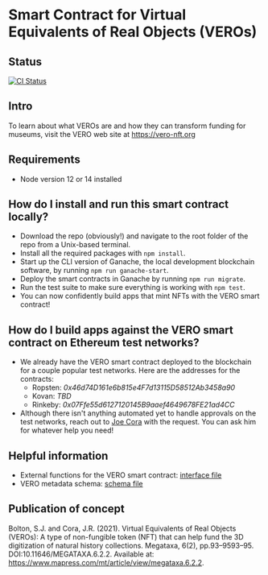 # Smart Contract for Virtual Equivalents of Real Objects (VEROs)

## Status
[![CI Status](https://github.com/VERO-NFT/vero-nft/actions/workflows/ci.yml/badge.svg?branch=main)](https://github.com/VERO-NFT/vero-nft/actions/workflows/ci.yml)

## Intro
To learn about what VEROs are and how they can transform funding for museums, visit the VERO web site at https://vero-nft.org

## Requirements
* Node version 12 or 14 installed

## How do I install and run this smart contract locally?
* Download the repo (obviously!) and navigate to the root folder of the repo from a Unix-based terminal.
* Install all the required packages with `npm install`.
* Start up the CLI version of Ganache, the local development blockchain software, by running `npm run ganache-start`.
* Deploy the smart contracts in Ganache by running `npm run migrate`.
* Run the test suite to make sure everything is working with `npm test`.
* You can now confidently build apps that mint NFTs with the VERO smart contract!

## How do I build apps against the VERO smart contract on Ethereum test networks?
* We already have the VERO smart contract deployed to the blockchain for a couple popular test networks. Here are the
addresses for the contracts:
  * Ropsten: *0x46d74D161e6b815e4F7d13115D58512Ab3458a90*
  * Kovan: *TBD*
  * Rinkeby: *0x07Ffe55d6127120145B9aaef4649678FE21ad4CC*
* Although there isn't anything automated yet to handle approvals on the test networks, reach out to
[Joe Cora](cora.1@osu.edu) with the request. You can ask him for whatever help you need!

## Helpful information
* External functions for the VERO smart contract: [interface file](../blob/main/contracts/IVero.sol)
* VERO metadata schema: [schema file](../blob/main/schema/vero-metadata-schema.json)

## Publication of concept
Bolton, S.J. and Cora, J.R. (2021). Virtual Equivalents of Real Objects (VEROs): A type of non-fungible token
(NFT) that can help fund the 3D digitization of natural history collections. Megataxa, 6(2), pp.93–9593–95.
DOI:10.11646/MEGATAXA.6.2.2. Available at: https://www.mapress.com/mt/article/view/megataxa.6.2.2.
